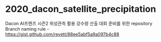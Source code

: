 # 2020_dacon_satellite_precipitation
Dacon AI프렌즈 시즌2 위성관측 활용 강수량 산출 대회 준비를 위한 repository  
Branch naming rule - https://gist.github.com/revett/88ee5abf5a9a097b4c88
